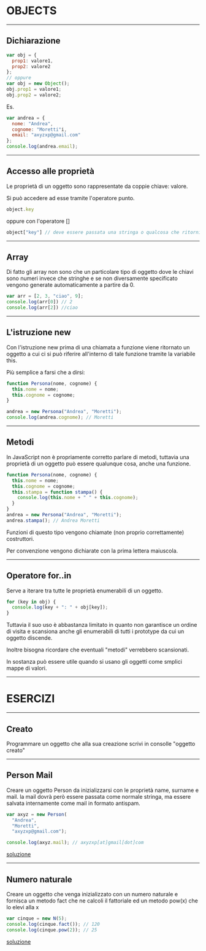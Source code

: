 OBJECTS
=======


----


Dichiarazione
-------------
```javascript
var obj = {
  prop1: valore1,
  prop2: valore2
};
// oppure
var obj = new Object();
obj.prop1 = valore1;
obj.prop2 = valore2;
```

Es.
```javascript
var andrea = {
  nome: "Andrea",
  cognome: "Moretti"i,
  email: "axyzxp@gmail.com"
};
console.log(andrea.email);
```


----


Accesso alle proprietà
----------------------
Le proprietà di un oggetto sono rappresentate da coppie chiave: valore.

Si può accedere ad esse tramite l'operatore punto.
```javascript
object.key
```

oppure con l'operatore []
```javascript
object["key"] // deve essere passata una stringa o qualcosa che ritorni una stringa
```


----


Array
-----
Di fatto gli array non sono che un particolare tipo di oggetto dove le chiavi
sono numeri invece che stringhe e se non diversamente specificato vengono
generate automaticamente a partire da 0.
```javascript
var arr = [2, 3, "ciao", 9];
console.log(arr[0]) // 2
console.log(arr[2]) //ciao
```


----


L'istruzione new
----------------
Con l'istruzione new prima di una chiamata a funzione viene ritornato un oggetto
a cui ci si può riferire all'interno di tale funzione tramite la variabile this.

Più semplice a farsi che a dirsi:
```javascript
function Persona(nome, cognome) {
  this.nome = nome;
  this.cognome = cognome;
}

andrea = new Persona("Andrea", "Moretti");
console.log(andrea.cognome); // Moretti
```


----


Metodi
------
In JavaScript non è propriamente corretto parlare di metodi, tuttavia una
proprietà di un oggetto può essere qualunque cosa, anche una funzione.
```javascript
function Persona(nome, cognome) {
  this.nome = nome;
  this.cognome = cognome;
  this.stampa = function stampa() {
    console.log(this.nome + " " + this.cognome);
  }
}
andrea = new Persona("Andrea", "Moretti");
andrea.stampa(); // Andrea Moretti
```

Funzioni di questo tipo vengono chiamate (non proprio correttamente) costruttori.

Per convenzione vengono dichiarate con la prima lettera maiuscola.


----


Operatore for..in
-----------------
Serve a iterare tra tutte le proprietà enumerabili di un oggetto.
```javascript
for (key in obj) {
  console.log(key + ": " + obj[key]);
}
```

Tuttavia il suo uso è abbastanza limitato in quanto non garantisce un ordine di
visita e scansiona anche gli enumerabili di tutti i prototype da cui un oggetto
discende.

Inoltre bisogna ricordare che eventuali "metodi" verrebbero scansionati.

In sostanza può essere utile quando si usano gli oggetti come smplici mappe di
valori.


---


ESERCIZI
========


----


Creato
------
Programmare un oggetto che alla sua creazione scrivi in consolle "oggetto creato"


----


Person Mail
-----------
Creare un oggetto Person da inizializzarsi con le proprietà name, surname e mail.
la mail dovrà però essere passata come normale stringa, ma essere salvata
internamente come mail in formato antispam.
```javascript
var axyz = new Person(
  "Andrea",
  "Moretti",
  "axyzxp@gmail.com");

console.log(axyz.mail); // axyzxp[at]gmail[dot]com
```

[soluzione](http://jsbin.com/bimaze/1/edit?html,js,output)

----


Numero naturale
---------------
Creare un oggetto che venga inizializzato con un numero naturale e fornisca un
metodo fact che ne calcoli il fattoriale ed un metodo pow(x) che lo elevi alla x
```javascript
var cinque = new N(5);
console.log(cinque.fact()); // 120
console.log(cinque.pow(2)); // 25
```

[soluzione](http://jsbin.com/zecufu/2/edit?html,js,output)
